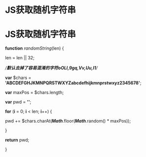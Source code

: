 # JS获取随机字符串

# JS获取随机字符串

**function** *randomString*(len) {

len = len || 32;

*/****默认去掉了容易混淆的字符oOLl,9gq,Vv,Uu,I1****/*

**var** $chars = **'ABCDEFGHJKMNPQRSTWXYZabcdefhijkmnprstwxyz2345678'**;

**var** maxPos = $chars.length;

**var** pwd = **''**;

**for** (**i** = 0; **i** < len; **i**++) {

pwd += $chars.charAt(***Math***.floor(***Math***.random() * maxPos));

}

**return** pwd;

}